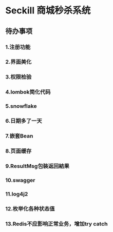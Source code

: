 # Seckill 商城秒杀系统
## 待办事项
### 1.注册功能
### 2.界面美化
### 3.权限检验
### 4.lombok简化代码
### 5.snowflake
### 6.日期多了一天
### 7.嵌套Bean
### 8.页面缓存
### 9.ResultMsg包裝返回結果
### 10.swagger
### 11.log4j2
### 12.枚举化各种状态值
### 13.Redis不应影响正常业务，增加try catch
